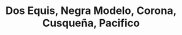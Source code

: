 ---
image:
title: Dos Equis, Negra Modelo, Corona, Cusqueña, Pacifico
description:
price: '4.50'
available: true
menu: beers
---